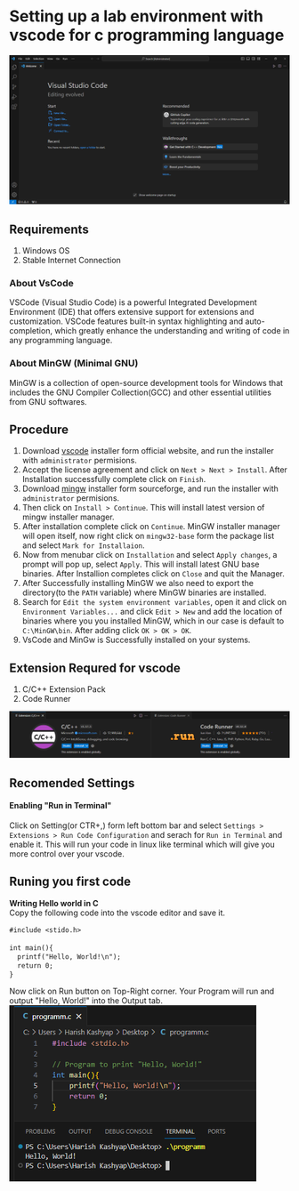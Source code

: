 # Setting up a lab environment with vscode for c programming language
<img src="https://github.com/2023A3R003-COM111/COM-111/blob/main/res/VSCode.png">

## Requirements
1. Windows OS
2. Stable Internet Connection

### About VsCode
VSCode (Visual Studio Code) is a powerful Integrated Development Environment (IDE) that offers extensive support for extensions and customization. VSCode features built-in syntax highlighting and auto-completion, which greatly enhance the understanding and writing of code in any programming language.

### About MinGW (Minimal GNU)
MinGW is a collection of open-source development tools for Windows that includes the GNU Compiler Collection(GCC) and other essential utilities from GNU softwares.

## Procedure
1. Download [vscode](https://code.visualstudio.com/download) installer form official website, and run the installer with `administrator` permisions.
2. Accept the license agreement and click on `Next > Next > Install`. After Installation successfully complete click on `Finish`.
4. Download [mingw](ceforge.net/projects/mingw/) installer form sourceforge, and run the installer with `administrator` permisions.
5. Then click on `Install > Continue`. This will install latest version of mingw installer manager.
6. After installation complete click on `Continue`. MinGW installer manager will open itself, now right click on `mingw32-base` form the package list and select `Mark for Installaion`.
7. Now from menubar click on `Installation` and select `Apply changes`, a prompt will pop up, select `Apply`. This will install latest GNU base binaries. After Installion completes click on `Close` and quit the Manager.
8. After Successfully installing MinGW we also need to export the directory(to the `PATH` variable) where MinGW binaries are installed.
9. Search for `Edit the system environment variables`, open it and click on `Environment Variables...` and click `Edit > New` and add the location of binaries where you you installed MinGW, which in our case is default to `C:\MinGW\bin`. After adding click `OK > OK > OK`.
10. VsCode and MinGw is Successfully installed on your systems.

## Extension Requred for vscode
1. C/C++ Extension Pack
2. Code Runner
<img src="https://github.com/2023A3R003-COM111/COM-111/blob/main/res/Extensions%20required.png">

## Recomended Settings
#### Enabling "Run in Terminal"
Click on Setting(or CTR+,) form left bottom bar and select `Settings > Extensions > Run Code Configuration` and serach for `Run in Terminal` and enable it. This will run your code in linux like terminal which will give you more control over your vscode.

## Runing you first code
**Writing Hello world in C**<br>
Copy the following code into the vscode editor and save it.
```
#include <stido.h>

int main(){
  printf("Hello, World!\n");
  return 0;
}
```
Now click on Run button on Top-Right corner.
Your Program will run and output "Hello, World!" into the Output tab.
<img src="https://github.com/2023A3R003-COM111/COM-111/blob/main/res/Running%20first%20program.png">
